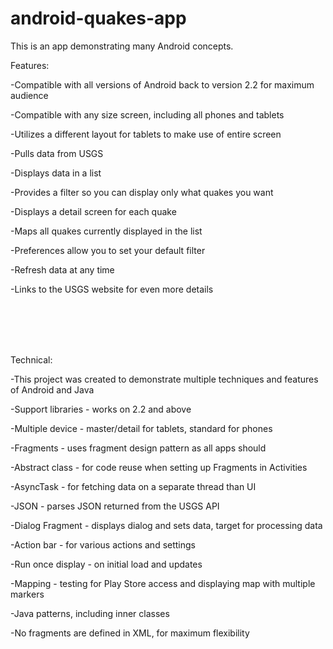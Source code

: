 android-quakes-app
==================

This is an app demonstrating many Android concepts.

Features:

-Compatible with all versions of Android back to version 2.2 for maximum audience 

-Compatible with any size screen, including all phones and tablets

-Utilizes a different layout for tablets to make use of entire screen

-Pulls data from USGS

-Displays data in a list

-Provides a filter so you can display only what quakes you want

-Displays a detail screen for each quake

-Maps all quakes currently displayed in the list

-Preferences allow you to set your default filter

-Refresh data at any time

-Links to the USGS website for even more details

<br /><br /><br /><br />




Technical:

-This project was created to demonstrate multiple techniques and features of Android and Java

-Support libraries - works on 2.2 and above

-Multiple device - master/detail for tablets, standard for phones

-Fragments - uses fragment design pattern as all apps should

-Abstract class - for code reuse when setting up Fragments in Activities

-AsyncTask - for fetching data on a separate thread than UI

-JSON - parses JSON returned from the USGS API

-Dialog Fragment - displays dialog and sets data, target for processing data

-Action bar - for various actions and settings

-Run once display - on initial load and updates

-Mapping - testing for Play Store access and displaying map with multiple markers

-Java patterns, including inner classes

-No fragments are defined in XML, for maximum flexibility
